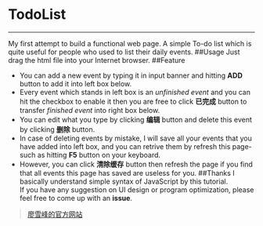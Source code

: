 # TodoList
***
My first attempt to build a functional web page. A simple To-do list which is quite useful for people who used to list their daily events.
##Usage
Just drag the html file into your Internet browser.
##Feature
- You can add a new event by typing it in input banner and hitting **ADD** button to add it into left box below.
- Every event which stands in left box is an *unfinished event* and you can hit the checkbox to enable it then you are free to click **已完成** button to transfer *finished event* into right box below.
- You can edit what you type by clicking **编辑** button and delete this event by clicking **删除** button.
- In case of deleting events by mistake, I will save all your events that you have added into left box, and you can retrive them by refresh this page- such as hitting **F5** button on your keyboard.
- However, you can click **清除缓存** button then refresh the page if you find that all events this page has saved are useless for you.
##Thanks
I basically understand simple syntax of JavaScript by this tutorial.<br>
If you have any suggestion on UI design or program optimization, please feel free to come up with an **issue**.
>[廖雪峰的官方网站](http://www.liaoxuefeng.com/wiki/001434446689867b27157e896e74d51a89c25cc8b43bdb3000)
